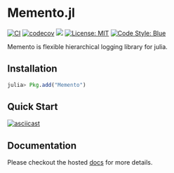 # Memento.jl

[![CI](https://github.com/invenia/Memento.jl/workflows/CI/badge.svg)](https://github.com/invenia/Memento.jl/actions?query=workflow%3ACI)
[![codecov](https://codecov.io/gh/invenia/Memento.jl/branch/master/graph/badge.svg)](https://codecov.io/gh/invenia/Memento.jl)
[![](https://img.shields.io/badge/docs-latest-blue.svg)](https://invenia.github.io/Memento.jl/latest)
[![License: MIT](https://img.shields.io/badge/License-MIT-yellow.svg)](https://opensource.org/licenses/MIT)
[![Code Style: Blue](https://img.shields.io/badge/code%20style-blue-4495d1.svg)](https://github.com/invenia/BlueStyle)


Memento is flexible hierarchical logging library for julia.

## Installation

```julia
julia> Pkg.add("Memento")
```

## Quick Start

[![asciicast](https://asciinema.org/a/153324.png)](https://asciinema.org/a/153324)

## Documentation

Please checkout the hosted [docs](https://invenia.github.io/Memento.jl/latest/) for more details.
